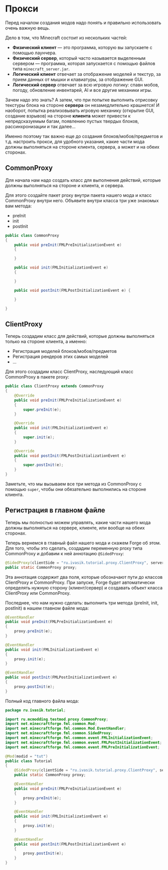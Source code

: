 # Прокси

Перед началом создания модов надо понять и правильно использовать очень важную вещь.

Дело в том, что Minecraft состоит из нескольких частей:

* **Физический клиент** — это программа, которую вы запускаете с помощью лаунчера.
* **Физический сервер**, который часто называется выделенным сервером — программа, которая запускается с помощью файлов типа
`minecraft_server.jar`.
* **Логический клиент** отвечает за отображение моделей и текстур, за прием данных от мышки и клавиатуры, за отображение GUI.
* **Логический сервер** отвечает за всю игровую логику: спавн мобов, погоду, обновление инвентарей, AI и все другие механики игры.

Зачем надо это знать? А затем, что при попытке выполнить отрисовку текстуры блока на стороне **сервера** он незамедлительно крашнется!
И наоборот, попытка реализовывать игровую механику (открытие GUI, создание взрывов) на стороне **клиента** может привести к
непредсказуемым багам, появлению пустых твердых блоков, рассинхронизации и так далее...

Именно поэтому так важно еще до создания блоков/мобов/предметов и т.д. настроить прокси, для удобного указания, какие
части мода должны выполняться на стороне клиента, сервера, а может и на обеих сторонах.

## CommonProxy

Для начала нам надо создать класс для выполнения действий, которые должны выполняться на стороне и клиента, и сервера.

Для этого создайте пакет proxy внутри пакета нашего мода и класс CommonProxy внутри него. Объявите внутри класса три уже знакомых вам
метода:

* preInit
* init
* postInit

```java
public class CommonProxy
{
    public void preInit(FMLPreInitializationEvent e)
    {

    }

    public void init(FMLInitializationEvent e)
    {

    }

    public void postInit(FMLPostInitializationEvent e) {

    }

}
```

## ClientProxy

Теперь создадим класс для действий, которые должны выполняться только на стороне клиента, а именно:

* Регистрация моделей блоков/мобов/предметов
* Регистрация рендеров этих самых моделей
* ...

Для этого создадим класс ClientProxy, наследующий класс CommonProxy в пакете proxy:

```java
public class ClientProxy extends CommonProxy
{
    @Override
    public void preInit(FMLPreInitializationEvent e)
    {
        super.preInit(e);
    }

    @Override
    public void init(FMLInitializationEvent e)
    {
        super.init(e);
    }

    @Override
    public void postInit(FMLPostInitializationEvent e)
    {
        super.postInit(e);
    }
}
```

Заметьте, что мы вызываем все три метода из CommonProxy с помощью `super`, чтобы они обязательно выполнились на стороне клиента.

## Регистрация в главном файле

Теперь мы полностью можем управлять, какие части нашего мода должны выполняться на сервере, клиенте, или вообще на обеих сторонах.

Теперь вернемся в главный файл нашего мода и скажем Forge об этом. Для того, чтобы это сделать, создадим переменную proxy типа CommonProxy
и добавим к ней аннотацию `@SidedProxy`:

```java
@SidedProxy(clientSide = "ru.ivasik.tutorial.proxy.ClientProxy", serverSide = "ru.ivasik.tutorial.proxy.CommonProxy")
public static CommonProxy proxy;
```

Эта аннотация содержит два поля, которые обозначают пути до классов ClientProxy и CommonProxy. При запуске, Forge будет
автоматически определять нужную сторону (клиент/сервер) и создавать объект класса ClientProxy или CommonProxy.

Последнее, что нам нужно сделать: выполнить три метода (preInit, init, postInit) в нашем главном файле мода:

```java
@EventHandler
public void preInit(FMLPreInitializationEvent e)
{
    proxy.preInit(e);
}

@EventHandler
public void init(FMLInitializationEvent e)
{
    proxy.init(e);
}

@EventHandler
public void postInit(FMLPostInitializationEvent e)
{
    proxy.postInit(e);
}
```

Полный код главного файла мода:

```java
package ru.ivasik.tutorial;

import ru.mcmodding.testmod.proxy.CommonProxy;
import net.minecraftforge.fml.common.Mod;
import net.minecraftforge.fml.common.Mod.EventHandler;
import net.minecraftforge.fml.common.SidedProxy;
import net.minecraftforge.fml.common.event.FMLInitializationEvent;
import net.minecraftforge.fml.common.event.FMLPostInitializationEvent;
import net.minecraftforge.fml.common.event.FMLPreInitializationEvent;

@Mod(modid = "tut")
public class Tutorial
{
    @SidedProxy(clientSide = "ru.ivasik.tutorial.proxy.ClientProxy", serverSide = "ru.ivasik.tutorial.proxy.CommonProxy")
    public static CommonProxy proxy;

    @EventHandler
    public void preInit(FMLPreInitializationEvent e)
    {
        proxy.preInit(e);
    }

    @EventHandler
    public void init(FMLInitializationEvent e)
    {
        proxy.init(e);
    }

    @EventHandler
    public void postInit(FMLPostInitializationEvent e) 
    {
        proxy.postInit(e);
    }
}
```
